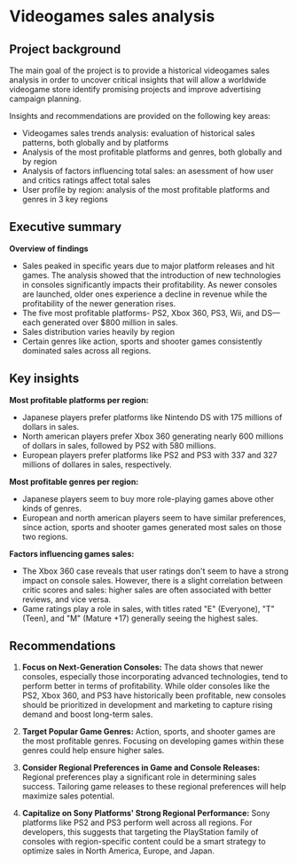 # Videogames sales analysis
## Project background

The main goal of the project is to provide a historical videogames sales analysis in order to uncover critical insights that will allow a worldwide videogame store identify promising projects and improve advertising campaign planning.

Insights and recommendations are provided on the following key areas:
- Videogames sales trends analysis: evaluation of historical sales patterns, both globally and by platforms
- Analysis of the most profitable platforms and genres, both globally and by region
- Analysis of factors influencing total sales: an asessment of how user and critics ratings affect total sales
- User profile by region: analysis of the most profitable platforms and genres in 3 key regions

## Executive summary
**Overview of findings**
- Sales peaked in specific years due to major platform releases and hit games. The analysis showed that the introduction of new technologies in consoles significantly impacts their profitability. As newer consoles are launched, older ones experience a decline in revenue while the profitability of the newer generation rises.
- The five most profitable platforms- PS2, Xbox 360, PS3, Wii, and DS—each generated over $800 million in sales.
- Sales distribution varies heavily by region
- Certain genres like action, sports and shooter games consistently dominated sales across all regions.

## Key insights
**Most profitable platforms per region:**
- Japanese players prefer platforms like Nintendo DS with 175 millions of dollars in sales.
- North american players prefer Xbox 360 generating nearly 600 millions of dollars in sales, followed by PS2 with 580 millions.
- European players prefer platforms like PS2 and PS3 with 337 and 327 millions of dollares in sales, respectively.

**Most profitable genres per region:**
- Japanese players seem to buy more role-playing games above other kinds of genres.
- European and north american players seem to have similar preferences, since action, sports and shooter games generated most sales on those two regions.

**Factors influencing games sales:**
- The Xbox 360 case reveals that user ratings don't seem to have a strong impact on console sales. However, there is a slight correlation between critic scores and sales: higher sales are often associated with better reviews, and vice versa.
- Game ratings play a role in sales, with titles rated "E" (Everyone), "T" (Teen), and "M" (Mature +17) generally seeing the highest sales.

## Recommendations
1. **Focus on Next-Generation Consoles:** The data shows that newer consoles, especially those incorporating advanced technologies, tend to perform better in terms of profitability. While older consoles like the PS2, Xbox 360, and PS3 have historically been profitable, new consoles should be prioritized in development and marketing to capture rising demand and boost long-term sales.

2. **Target Popular Game Genres:** Action, sports, and shooter games are the most profitable genres. Focusing on developing games within these genres could help ensure higher sales.
   
3. **Consider Regional Preferences in Game and Console Releases:** Regional preferences play a significant role in determining sales success. Tailoring game releases to these regional preferences will help maximize sales potential.
  
4. **Capitalize on Sony Platforms' Strong Regional Performance:** Sony platforms like PS2 and PS3 perform well across all regions. For developers, this suggests that targeting the PlayStation family of consoles with region-specific content could be a smart strategy to optimize sales in North America, Europe, and Japan.
